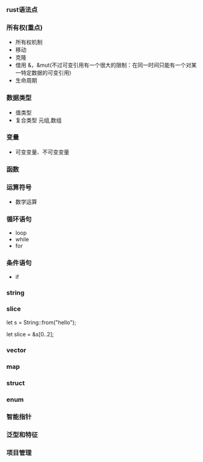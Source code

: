 ### rust语法点

### 所有权(重点)
- 所有权机制
- 移动
- 克隆
- 借用 &，&mut(不过可变引用有一个很大的限制：在同一时间只能有一个对某一特定数据的可变引用)
- 生命周期
### 数据类型
- 值类型
- 复合类型 元组,数组
### 变量
- 可变变量、不可变变量
### 函数
### 运算符号
- 数学运算
### 循环语句
- loop
- while
- for
### 条件语句
- if
### string
### slice
let s = String::from("hello");

let slice = &s[0..2];
### vector
### map
### struct
### enum
### 智能指针
### 泛型和特征 
### 项目管理
